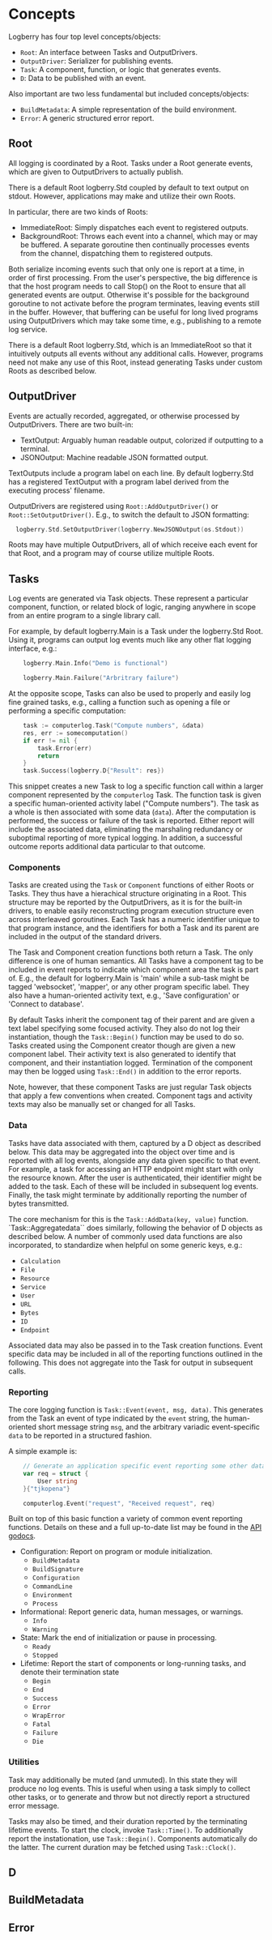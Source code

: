 # Concepts

Logberry has four top level concepts/objects:

 * `Root`: An interface between Tasks and OutputDrivers.
 * `OutputDriver`: Serializer for publishing events.
 * `Task`: A component, function, or logic that generates events.
 * `D`: Data to be published with an event.

Also important are two less fundamental but included concepts/objects:

 * `BuildMetadata`: A simple representation of the build environment.
 * `Error`: A generic structured error report.


## Root

All logging is coordinated by a Root.  Tasks under a Root generate
events, which are given to OutputDrivers to actually publish.

There is a default Root logberry.Std coupled by default to text output
on stdout.  However, applications may make and utilize their own Roots.

In particular, there are two kinds of Roots:

 * ImmediateRoot: Simply dispatches each event to registered outputs.
 * BackgroundRoot: Throws each event into a channel, which may or may
   be buffered.  A separate goroutine then continually processes
   events from the channel, dispatching them to registered outputs.

Both serialize incoming events such that only one is report at a time,
in order of first processing.  From the user's perspective, the big
difference is that the host program needs to call Stop() on the Root
to ensure that all generated events are output.  Otherwise it's
possible for the background goroutine to not activate before the
program terminates, leaving events still in the buffer.  However, that
buffering can be useful for long lived programs using OutputDrivers
which may take some time, e.g., publishing to a remote log service.

There is a default Root logberry.Std, which is an ImmediateRoot so
that it intuitively outputs all events without any additional calls.
However, programs need not make any use of this Root, instead
generating Tasks under custom Roots as described below.


## OutputDriver

Events are actually recorded, aggregated, or otherwise processed by
OutputDrivers.  There are two built-in:

 * TextOutput: Arguably human readable output, colorized if outputting
   to a terminal.
 * JSONOutput: Machine readable JSON formatted output.

TextOutputs include a program label on each line.  By default
logberry.Std has a registered TextOutput with a program label derived
from the executing process' filename.

OutputDrivers are registered using `Root::AddOutputDriver()` or
`Root::SetOutputDriver()`.  E.g., to switch the default to JSON
formatting:

```go
  logberry.Std.SetOutputDriver(logberry.NewJSONOutput(os.Stdout))
```

Roots may have multiple OutputDrivers, all of which receive each event
for that Root, and a program may of course utilize multiple Roots.

## Tasks

Log events are generated via Task objects.  These represent a
particular component, function, or related block of logic, ranging
anywhere in scope from an entire program to a single library call.

For example, by default logberry.Main is a Task under the logberry.Std
Root.  Using it, programs can output log events much like any other
flat logging interface, e.g.:

```go
	logberry.Main.Info("Demo is functional")

	logberry.Main.Failure("Arbritrary failure")
```

At the opposite scope, Tasks can also be used to properly and easily
log fine grained tasks, e.g., calling a function such as opening a
file or performing a specific computation:

```go
	task := computerlog.Task("Compute numbers", &data)
	res, err := somecomputation()
	if err != nil {
		task.Error(err)
		return
	}
	task.Success(logberry.D{"Result": res})
```

This snippet creates a new Task to log a specific function call within
a larger component represented by the `computerlog` Task.  The
function task is given a specific human-oriented activity label
("Compute numbers").  The task as a whole is then associated with some
data (`data`).  After the computation is performed, the success or
failure of the task is reported.  Either report will include the
associated data, eliminating the marshaling redundancy or suboptimal
reporting of more typical logging.  In addition, a successful outcome
reports additional data particular to that outcome.


### Components

Tasks are created using the `Task` or `Component` functions of either
Roots or Tasks.  They thus have a hierachical structure originating in
a Root.  This structure may be reported by the OutputDrivers, as it is
for the built-in drivers, to enable easily reconstructing program
execution structure even across interleaved goroutines.  Each Task has
a numeric identifier unique to that program instance, and the
identifiers for both a Task and its parent are included in the output
of the standard drivers.

The Task and Component creation functions both return a Task.  The
only difference is one of human semantics.  All Tasks have a component
tag to be included in event reports to indicate which component area
the task is part of.  E.g., the default for logberry.Main is 'main'
while a sub-task might be tagged 'websocket', 'mapper', or any other
program specific label.  They also have a human-oriented activity
text, e.g., 'Save configuration' or 'Connect to database'.

By default Tasks inherit the component tag of their parent and are
given a text label specifying some focused activity.  They also do not
log their instantiation, though the `Task::Begin()` function may be
used to do so.  Tasks created using the Component creator though are
given a new component label.  Their activity text is also generated to
identify that component, and their instantiation logged.  Termination
of the component may then be logged using `Task::End()` in addition to
the error reports.

Note, however, that these component Tasks are just regular Task
objects that apply a few conventions when created.  Component tags and
activity texts may also be manually set or changed for all Tasks.


### Data

Tasks have data associated with them, captured by a D object as
described below.  This data may be aggregated into the object over
time and is reported with all log events, alongside any data given
specific to that event.  For example, a task for accessing an HTTP
endpoint might start with only the resource known.  After the user is
authenticated, their identifier might be added to the task.  Each of
these will be included in subsequent log events.  Finally, the task
might terminate by additionally reporting the number of bytes
transmitted.

The core mechanism for this is the `Task::AddData(key, value)`
function.  `Task::Aggregatedata`` does similarly, following the
behavior of D objects as described below.  A number of commonly used
data functions are also incorporated, to standardize when helpful on
some generic keys, e.g.:

 * `Calculation`
 * `File`
 * `Resource`
 * `Service`
 * `User`
 * `URL`
 * `Bytes`
 * `ID`
 * `Endpoint`

Associated data may also be passed in to the Task creation functions.
Event specific data may be included in all of the reporting functions
outlined in the following.  This does not aggregate into the Task for
output in subsequent calls.


### Reporting

The core logging function is `Task::Event(event, msg, data)`.  This
generates from the Task an event of type indicated by the `event`
string, the human-oriented short message string `msg`, and the
arbitrary variadic event-specific `data` to be reported in a
structured fashion.

A simple example is:

```go
	// Generate an application specific event reporting some other data
	var req = struct {
		User string
	}{"tjkopena"}

	computerlog.Event("request", "Received request", req)
```

Built on top of this basic function a variety of common event
reporting functions.  Details on these and a full up-to-date list may
be found in the [API godocs](https://godoc.org/github.com/BellerophonMobile/logberry).

 * Configuration: Report on program or module initialization.
   * `BuildMetadata`
   * `BuildSignature`
   * `Configuration`
   * `CommandLine`
   * `Environment`
   * `Process`
 * Informational: Report generic data, human messages, or warnings.
   * `Info`
   * `Warning`
 * State: Mark the end of initialization or pause in processing.
   * `Ready`
   * `Stopped`
 * Lifetime: Report the start of components or long-running tasks, and
   denote their termination state
   * `Begin`
   * `End`
   * `Success`
   * `Error`
   * `WrapError`
   * `Fatal`
   * `Failure`
   * `Die`

### Utilities

Task may additionally be muted (and unmuted).  In this state they will
produce no log events.  This is useful when using a task simply to
collect other tasks, or to generate and throw but not directly report
a structured error message.

Tasks may also be timed, and their duration reported by the
terminating lifetime events.  To start the clock, invoke
`Task::Time()`.  To additionally report the instationation, use
`Task::Begin()`. Components automatically do the latter.  The current
duration may be fetched using `Task::Clock()`.

## D

## BuildMetadata

## Error
